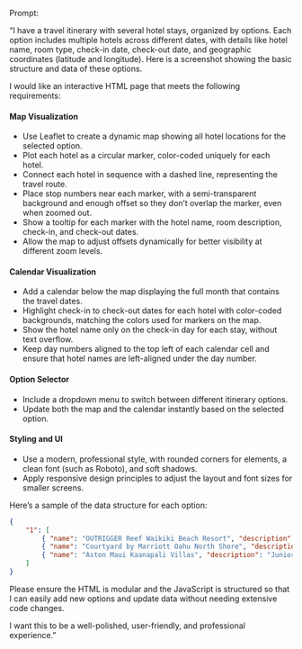 Prompt:

“I have a travel itinerary with several hotel stays, organized by options. Each option includes multiple hotels across different dates, with details like hotel name, room type, check-in date, check-out date, and geographic coordinates (latitude and longitude). Here is a screenshot showing the basic structure and data of these options.

I would like an interactive HTML page that meets the following requirements:

#### Map Visualization
- Use Leaflet to create a dynamic map showing all hotel locations for the selected option.
- Plot each hotel as a circular marker, color-coded uniquely for each hotel.
- Connect each hotel in sequence with a dashed line, representing the travel route.
- Place stop numbers near each marker, with a semi-transparent background and enough offset so they don’t overlap the marker, even when zoomed out.
- Show a tooltip for each marker with the hotel name, room description, check-in, and check-out dates.
- Allow the map to adjust offsets dynamically for better visibility at different zoom levels.
#### Calendar Visualization
- Add a calendar below the map displaying the full month that contains the travel dates.
- Highlight check-in to check-out dates for each hotel with color-coded backgrounds, matching the colors used for markers on the map.
- Show the hotel name only on the check-in day for each stay, without text overflow.
- Keep day numbers aligned to the top left of each calendar cell and ensure that hotel names are left-aligned under the day number.
#### Option Selector
- Include a dropdown menu to switch between different itinerary options.
- Update both the map and the calendar instantly based on the selected option.
#### Styling and UI
- Use a modern, professional style, with rounded corners for elements, a clean font (such as Roboto), and soft shadows.
- Apply responsive design principles to adjust the layout and font sizes for smaller screens.

Here’s a sample of the data structure for each option:

```json
{
    "1": [
        { "name": "OUTRIGGER Reef Waikiki Beach Resort", "description": "King room with seaview", "coordinates": [21.278905, -157.832289], "checkIn": "2024-11-16", "checkOut": "2024-11-20" },
        { "name": "Courtyard by Marriott Oahu North Shore", "description": "King room with seaview", "coordinates": [21.6436, -157.9231], "checkIn": "2024-11-20", "checkOut": "2024-11-22" },
        { "name": "Aston Maui Kaanapali Villas", "description": "Junior Suite with courtyard view", "coordinates": [20.9310, -156.6927], "checkIn": "2024-11-22", "checkOut": "2024-11-26" }
    ]
}
```

Please ensure the HTML is modular and the JavaScript is structured so that I can easily add new options and update data without needing extensive code changes.

I want this to be a well-polished, user-friendly, and professional experience.”